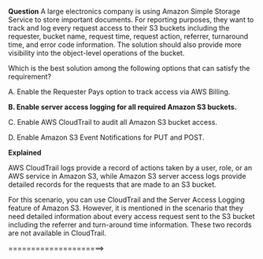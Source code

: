 **Question**
A large electronics company is using Amazon Simple Storage Service to store important documents. For reporting purposes, they want to track and log every request access to their S3 buckets including the requester, bucket name, request time, request action, referrer, turnaround time, and error code information. The solution should also provide more visibility into the object-level operations of the bucket.

Which is the best solution among the following options that can satisfy the requirement?

A. Enable the Requester Pays option to track access via AWS Billing.

**B. Enable server access logging for all required Amazon S3 buckets.**

C. Enable AWS CloudTrail to audit all Amazon S3 bucket access.

D. Enable Amazon S3 Event Notifications for PUT and POST.

**Explained**

AWS CloudTrail logs provide a record of actions taken by a user, role, or an AWS service in Amazon S3, while Amazon S3 server access logs provide detailed records for the requests that are made to an S3 bucket.

For this scenario, you can use CloudTrail and the Server Access Logging feature of Amazon S3. However, it is mentioned in the scenario that they need detailed information about every access request sent to the S3 bucket including the referrer and turn-around time information. These two records are not available in CloudTrail.

=====================>


